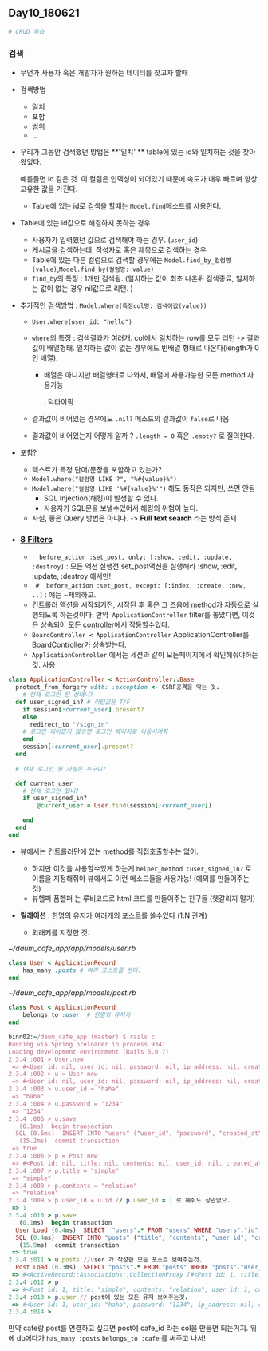 ## Day10_180621

```ruby
# CRUD 복습
```

### 검색

- 무언가 사용자 혹은 개발자가 원하는 데이터를 찾고자 할때

- 검색방법

  - 일치
  - 포함
  - 범위
  - ...

- 우리가 그동안 검색했던 방법은 **'일치' ** table에 있는 id와 일치하는 것을 찾아왔었다. 

  예를들면 id 같은 것. 이 컬럼은 인덱싱이 되어있기 때문에 속도가 매우 빠르며 항상 고유한 값을 가진다. 

  - Table에 있는 id로 검색을 할때는 `Model.find`메소드를 사용한다.

- Table에 있는 id값으로 해결하지 못하는 경우

  - 사용자가 입력했던 값으로 검색해야 하는 경우. (`user_id`)
  - 게시글을 검색하는데, 작성자로 혹은 제목으로 검색하는 경우
  - Table에 있는 다른 컬럼으로 검색할 경우에는 `Model.find_by_컬럼명(value)`,`Model.find_by(컬럼명: value)`
  - `find_by`의 특징 : 1개만 검색됨. (일치하는 값이 최초 나온뒤 검색종료, 일치하는 값이 없는 경우 nil값으로 리턴. ) 

- 추가적인 검색방법 : `Model.where(특정col명: 검색어값(value))` 

  - `User.where(user_id: "hello")  `

  - `where`의 특징 :  검색결과가 여러개. col에서 일치하는 row를 모두 리턴 -> 결과값이 배열형태. 일치하는 값이 없는 경우에도 빈배열 형태로 나온다(length가 0인 배열). 

    - 배열은 아니지만 배열형태로 나와서, 배열에 사용가능한 모든 method 사용가능 

      : 덕타이핑

  - 결과값이 비어있는 경우에도 `.nil?` 메소드의 결과값이 `false`로 나옴

  - 결과값이 비어있는지 어떻게 알까 ? `.length = 0` 혹은 `.empty?` 로 질의한다.

- 포함?

  - 텍스트가 특정 단어/문장을 포함하고 있는가?
  - `Model.where("컬럼명 LIKE ?", "%#{value}%")`
  - `Model.where("컬럼명 LIKE '%#{value}%'")` 해도 동작은 되지만, 쓰면 안됨
    - SQL Injection(해킹)이 발생할 수 있다.
    - 사용자가 SQL문을 보낼수있어서 해킹의 위험이 높다.
  - 사실, 좋은 Query 방법은 아니다. -> **Full text search** 라는 방식 존재

- ### [8 Filters](http://guides.rubyonrails.org/action_controller_overview.html#filters)

  - `  before_action :set_post, only: [:show, :edit, :update, :destroy]` : 모든 액션 실행전 set_post액션을 실행해라 :show, :edit, :update, :destroy 에서만!
  - ` #  before_action :set_post, except: [:index, :create, :new, ..]` : 얘는 ~제외하고.
  - 컨트롤러 액션을 시작되기전, 시작된 후 혹은 그 즈음에 method가 자동으로 실행되도록 하는것이다. 만약` ApplicationController` filter를 놓았다면, 이것은 상속되어 모든 controller에서 작동할수있다.
  - `BoardController < ApplicationController` ApplicationController를 BoardController가 상속받는다. 
  - `ApplicationController` 에서는 세션과 같이 모든페이지에서 확인해줘야하는것. 사용

```ruby
class ApplicationController < ActionController::Base
  protect_from_forgery with: :exception <- CSRF공격을 막는 것.
    # 현재 로그인 된 상태니?
  def user_signed_in? # 리턴값은 T/F
    if session[:current_user].present?  
    else
      redirect_to "/sign_in"
    # 로그인 되어있지 않으면 로그인 페이지로 이동시켜줘
    end    
    session[:current_user].present?
  end
  
  # 현재 로그인 된 사람은 누구니?

  def current_user
    # 현재 로그인 됬니?
    if user_signed_in?
        @current_user = User.find(session[:current_user])

    end
  end
end
```

- 뷰에서는 컨트롤러단에 있는 method를 직접호출할수는 없어. 
  - 하지만 이것을 사용할수있게 하는게 `helper_method :user_signed_in?` 로 이름을 지정해줘야 뷰에서도 이런 메소드들을 사용가능!  (예외를 만들어주는 것)
  - 뷰헬퍼 폼헬퍼 는 루비코드로 html 코드를 만들어주는 친구들 (헷갈리지 말기)







- **릴레이션** : 한명의 유저가 여러개의 포스트를 쓸수있다 (1:N 관계)
  - 외래키를 지정한 것.

*~/daum_cafe_app/app/models/user.rb*

```ruby
class User < ApplicationRecord
    has_many :posts # 여러 포스트를 쓴다.
end
```

*~/daum_cafe_app/app/models/post.rb*


```ruby
class Post < ApplicationRecord
    belongs_to :user  # 한명의 유저가
end
```

```ruby
binn02:~/daum_cafe_app (master) $ rails c
Running via Spring preloader in process 9341
Loading development environment (Rails 5.0.7)
2.3.4 :001 > User.new
 => #<User id: nil, user_id: nil, password: nil, ip_address: nil, created_at: nil, updated_at: nil> 
2.3.4 :002 > u = User.new
 => #<User id: nil, user_id: nil, password: nil, ip_address: nil, created_at: nil, updated_at: nil> 
2.3.4 :003 > u.user_id = "haha"
 => "haha" 
2.3.4 :004 > u.password = "1234"
 => "1234" 
2.3.4 :005 > u.save
   (0.1ms)  begin transaction
  SQL (0.5ms)  INSERT INTO "users" ("user_id", "password", "created_at", "updated_at") VALUES (?, ?, ?, ?)  [["user_id", "haha"], ["password", "1234"], ["created_at", "2018-06-21 05:12:00.395977"], ["updated_at", "2018-06-21 05:12:00.395977"]]
   (15.2ms)  commit transaction
 => true 
2.3.4 :006 > p = Post.new
 => #<Post id: nil, title: nil, contents: nil, user_id: nil, created_at: nil, updated_at: nil> 
2.3.4 :007 > p.title = "simple"
 => "simple" 
2.3.4 :008 > p.contents = "relation"
 => "relation" 
2.3.4 :009 > p.user_id = u.id // p.user_id = 1 로 해줘도 상관없으.
 => 1 
2.3.4 :010 > p.save
   (0.1ms)  begin transaction
  User Load (0.4ms)  SELECT  "users".* FROM "users" WHERE "users"."id" = ? LIMIT ?  [["id", 1], ["LIMIT", 1]]
  SQL (0.4ms)  INSERT INTO "posts" ("title", "contents", "user_id", "created_at", "updated_at") VALUES (?, ?, ?, ?, ?)  [["title", "simple"], ["contents", "relation"], ["user_id", 1], ["created_at", "2018-06-21 05:13:51.172808"], ["updated_at", "2018-06-21 05:13:51.172808"]]
   (15.9ms)  commit transaction
 => true 
2.3.4 :011 > u.posts //user 가 작성한 모든 포스트 보여주는것.
  Post Load (0.3ms)  SELECT "posts".* FROM "posts" WHERE "posts"."user_id" = ?  [["user_id", 1]]
 => #<ActiveRecord::Associations::CollectionProxy [#<Post id: 1, title: "simple", contents: "relation", user_id: 1, created_at: "2018-06-21 05:13:51", updated_at: "2018-06-21 05:13:51">]> 
2.3.4 :012 > p
 => #<Post id: 1, title: "simple", contents: "relation", user_id: 1, created_at: "2018-06-21 05:13:51", updated_at: "2018-06-21 05:13:51"> 
2.3.4 :013 > p.user // post에 있는 모든 유저 보여주는것.
 => #<User id: 1, user_id: "haha", password: "1234", ip_address: nil, created_at: "2018-06-21 05:12:00", updated_at: "2018-06-21 05:12:00"> 
2.3.4 :014 > 
```



만약 cafe랑 post를 연결하고 싶으면 post에 cafe_id 라는 col을 만들면 되는거지. 위에 db에다가  `has_many :posts`  `belongs_to :cafe` 를 써주고 나서!

